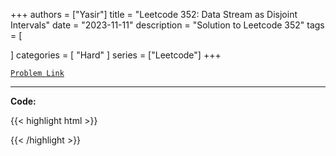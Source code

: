 
+++
authors = ["Yasir"]
title = "Leetcode 352: Data Stream as Disjoint Intervals"
date = "2023-11-11"
description = "Solution to Leetcode 352"
tags = [
    
]
categories = [
    "Hard"
]
series = ["Leetcode"]
+++



[`Problem Link`](https://leetcode.com/problems/data-stream-as-disjoint-intervals/description/)

---

**Code:**

{{< highlight html >}}

{{< /highlight >}}

